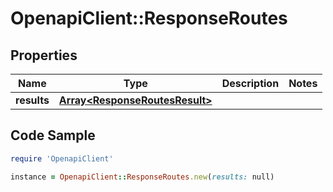 # OpenapiClient::ResponseRoutes

## Properties

Name | Type | Description | Notes
------------ | ------------- | ------------- | -------------
**results** | [**Array&lt;ResponseRoutesResult&gt;**](ResponseRoutesResult.md) |  | 

## Code Sample

```ruby
require 'OpenapiClient'

instance = OpenapiClient::ResponseRoutes.new(results: null)
```


